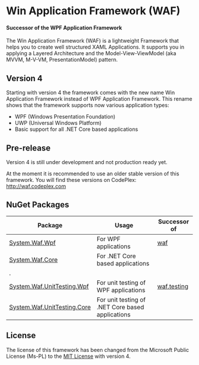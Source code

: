 # Win Application Framework (WAF)
#### Successor of the WPF Application Framework

The Win Application Framework (WAF) is a lightweight Framework that helps you to create well structured XAML Applications. It supports you in applying a Layered Architecture and the Model-View-ViewModel (aka MVVM, M-V-VM, PresentationModel) pattern.

## Version 4

Starting with version 4 the framework comes with the new name Win Application Framework instead of WPF Application Framework. This rename shows that the framework supports now various application types:
-	WPF (Windows Presentation Foundation)
-	UWP (Universal Windows Platform)
-	Basic support for all .NET Core based applications

## Pre-release

Version 4 is still under development and not production ready yet.

At the moment it is recommended to use an older stable version of this framework. You will find these versions on CodePlex: http://waf.codeplex.com

## NuGet Packages

Package | Usage | Successor of
--- | --- | ---
[System.Waf.Wpf](https://www.nuget.org/packages/System.Waf.Wpf) | For WPF applications | [waf](https://www.nuget.org/packages/waf)
[System.Waf.Core](https://www.nuget.org/packages/System.Waf.Core) | For .NET Core based applications | 
. |  | 
[System.Waf.UnitTesting.Wpf](https://www.nuget.org/packages/System.Waf.UnitTesting.Wpf) | For unit testing of WPF applications | [waf.testing](https://www.nuget.org/packages/waf.testing)
[System.Waf.UnitTesting.Core](https://www.nuget.org/packages/System.Waf.UnitTesting.Core) | For unit testing of .NET Core based applications | 

## License

The license of this framework has been changed from the Microsoft Public License (Ms-PL) to the [MIT License](LICENSE) with version 4.
